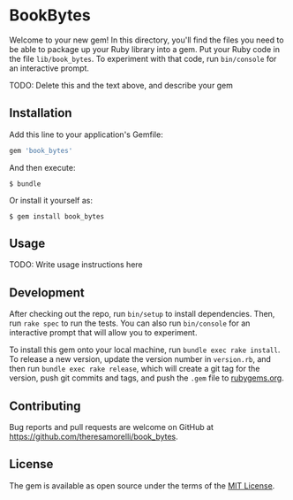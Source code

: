 # BookBytes

Welcome to your new gem! In this directory, you'll find the files you need to be able to package up your Ruby library into a gem. Put your Ruby code in the file `lib/book_bytes`. To experiment with that code, run `bin/console` for an interactive prompt.

TODO: Delete this and the text above, and describe your gem

## Installation

Add this line to your application's Gemfile:

```ruby
gem 'book_bytes'
```

And then execute:

    $ bundle

Or install it yourself as:

    $ gem install book_bytes

## Usage

TODO: Write usage instructions here

## Development

After checking out the repo, run `bin/setup` to install dependencies. Then, run `rake spec` to run the tests. You can also run `bin/console` for an interactive prompt that will allow you to experiment.

To install this gem onto your local machine, run `bundle exec rake install`. To release a new version, update the version number in `version.rb`, and then run `bundle exec rake release`, which will create a git tag for the version, push git commits and tags, and push the `.gem` file to [rubygems.org](https://rubygems.org).

## Contributing

Bug reports and pull requests are welcome on GitHub at https://github.com/theresamorelli/book_bytes.

## License

The gem is available as open source under the terms of the [MIT License](https://opensource.org/licenses/MIT).
